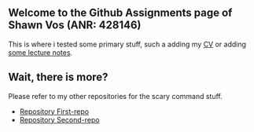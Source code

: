 ## Welcome to the Github Assignments page of Shawn Vos (ANR: 428146)

This is where i tested some primary stuff, such a adding my [CV](https://shawnkvos.github.io/Assignments/CV_Shawn_Vos.pdf) or adding [some lecture notes](https://shawnkvos.github.io/Assignments/markdown_github.html).

## Wait, there is more?
Please refer to my other repositories for the scary command stuff.
- [Repository First-repo](https://shawnkvos.github.io/First-Repo/)
- [Repository Second-repo](https://shawnkvos.github.io/Second-repo/)

